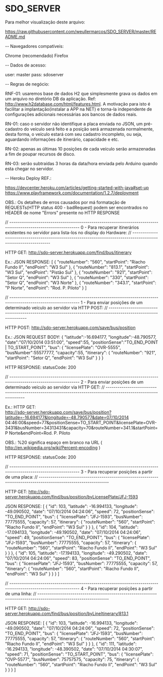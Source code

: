 SDO_SERVER
==========

Para melhor visualização deste arquivo: 

https://raw.githubusercontent.com/weullermarcos/SDO_SERVER/master/README.md



-- Navegadores compatíveis:

Chrome (recomendado)
Firefox



-- Dados de acesso:

user: master
pass: sdoserver



-- Regras de negócio:

RNF-01: usaremos base de dados H2 que simplesmente grava os dados em um arquivo no diretório 
        DB da aplicação. Ref: http://www.h2database.com/html/features.html.
        A motivação para isto é facilitar a implantação(instalar a APP na NET) e torna-la 
        independente de configurações adicionais necessárias aos bancos de dados reais.

RN-01: caso o servidor não identifique a placa enviada no JSON, um pré-cadastro do veículo 
       será feito e a posição será armazenada normalmente, desta forma, o veículo estará 
       com seu cadastro incompleto, ou seja, aguardando informações de itinerário, capacidade e etc. 

RN-02: apenas as últimas 10 posições de cada veículo serão armazenadas a fim de poupar 
       recursos de disco. 

RN-03: serão subtraídas 3 horas da data/hora enviada pelo Arduino quando esta chegar no servidor.



-- Heroku Deploy REF.:

https://devcenter.heroku.com/articles/getting-started-with-java#set-up
https://www.playframework.com/documentation/1.2.7/deployment



OBS.: Os detalhes de erros causados por má formatação de REQUESTs(HTTP status 400 - badRequest) podem ser encontrados no HEADER de nome "Errors" presente no HTTP RESPONSE



// ------------------------------------------------------------------------------------------------------------------
0 - Para recuperar itinerários existentes no servidor para lista-los no display do Hardware:
// ------------------------------------------------------------------------------------------------------------------

HTTP GET:  http://sdo-server.herokuapp.com/find/bus/itinerary

Ex.: JSON RESPONSE:
[
  {
    "routeNumber": "560",
    "startPoint": "Riacho Fundo II",
    "endPoint": "W3 Sul"
  },
  {
    "routeNumber": "813.1",
    "startPoint": "W3 Sul",
    "endPoint": "Pistão Sul"
  },
  {
    "routeNumber": "921",
    "startPoint": "Setor Q",
    "endPoint": "W3 Sul"
  },
  {
    "routeNumber": "330",
    "startPoint": "Setor Q",
    "endPoint": "W3 Norte"
  },
  {
    "routeNumber": "343.1",
    "startPoint": "P Norte",
    "endPoint": "Rod. P. Piloto"
  }
]


// ------------------------------------------------------------------------------------------------------------------
1 - Para enviar posições de um determinado veículo ao servidor via HTTP POST:
// ------------------------------------------------------------------------------------------------------------------

HTTP POST:  http://sdo-server.herokuapp.com/save/bus/position

Ex.: JSON REQUEST BODY:
{
    "latitude":-16.694177,
    "longitude":-48.790577,
    "date":"07/10/2014 03:51:00",
    "speed":55,
    "positionSense":"TO_END_POINT | TO_START_POINT",
    "bus": {
        "licensePlate": "OVR-5555",
        "busNumber":55577777,
        "capacity":55,
        "itinerary": {
            "routeNumber": "921",
            "startPoint": "Setor Q",
            "endPoint": "W3 Sul"
        }
    }
}


HTTP RESPONSE: statusCode: 200


// ------------------------------------------------------------------------------------------------------------------
2 - Para enviar posições de um determinado veículo ao servidor via HTTP GET:
// ------------------------------------------------------------------------------------------------------------------

Ex.: HTTP GET:  
http://sdo-server.herokuapp.com/save/bus/position?latitude=-16.694177&longitude=-48.790577&date=07/10/2014 04:46:00&speed=77&positionSense=TO_START_POINT&licensePlate=OVR-3431&busNumber=34313431&capacity=70&routeNumber=341.1&startPoint=P Norte&endPoint=Rod. P. Piloto

OBS.: %20 significa espaço em branco na URL ( http://en.wikipedia.org/wiki/Percent-encoding )


HTTP RESPONSE: statusCode: 200


// ------------------------------------------------------------------------------------------------------------------
3 - Para recuperar posições a partir de uma placa:
// ------------------------------------------------------------------------------------------------------------------

HTTP GET:  http://sdo-server.herokuapp.com/find/bus/position/byLicensePlate/JFJ-1593
    
JSON RESPONSE:
[
  {
    "id": 103,
    "latitude": -16.994133,
    "longitude": -49.090502,
    "date": "07/10/2014 04:24:06",
    "speed": 72,
    "positionSense": "TO_END_POINT",
    "bus": {
      "licensePlate": "JFJ-1593",
      "busNumber": 77775555,
      "capacity": 57,
      "itinerary": {
        "routeNumber": "560",
        "startPoint": "Riacho Fundo II",
        "endPoint": "W3 Sul"
      }
    }
  },
  {
    "id": 104,
    "latitude": -17.094133,
    "longitude": -49.190502,
    "date": "07/10/2014 04:24:06",
    "speed": 49,
    "positionSense": "TO_END_POINT",
    "bus": {
      "licensePlate": "JFJ-1593",
      "busNumber": 77775555,
      "capacity": 57,
      "itinerary": {
        "routeNumber": "560",
        "startPoint": "Riacho Fundo II",
        "endPoint": "W3 Sul"
      }
    }
  },
  {
    "id": 105,
    "latitude": -17.194133,
    "longitude": -49.290502,
    "date": "07/10/2014 04:24:06",
    "speed": 83,
    "positionSense": "TO_END_POINT",
    "bus": {
      "licensePlate": "JFJ-1593",
      "busNumber": 77775555,
      "capacity": 57,
      "itinerary": {
        "routeNumber": "560",
        "startPoint": "Riacho Fundo II",
        "endPoint": "W3 Sul"
      }
    }
  }
]


// ------------------------------------------------------------------------------------------------------------------
4 - Para recuperar posições a partir de uma linha:
// ------------------------------------------------------------------------------------------------------------------

HTTP GET:  http://sdo-server.herokuapp.com/find/bus/position/byLineItinerary/813.1
    
JSON RESPONSE:
[
  {
    "id": 103,
    "latitude": -16.994133,
    "longitude": -49.090502,
    "date": "07/10/2014 04:24:06",
    "speed": 72,
    "positionSense": "TO_END_POINT",
    "bus": {
      "licensePlate": "JFJ-1593",
      "busNumber": 77775555,
      "capacity": 57,
      "itinerary": {
        "routeNumber": "560",
        "startPoint": "Riacho Fundo II",
        "endPoint": "W3 Sul"
      }
    }
  },
  {
    "id": 111,
    "latitude": -16.294133,
    "longitude": -48.390502,
    "date": "07/10/2014 04:30:07",
    "speed": 71,
    "positionSense": "TO_START_POINT",
    "bus": {
      "licensePlate": "OVP-5577",
      "busNumber": 75757575,
      "capacity": 75,
      "itinerary": {
        "routeNumber": "560",
        "startPoint": "Riacho Fundo II",
        "endPoint": "W3 Sul"
      }
    }
  }
]

